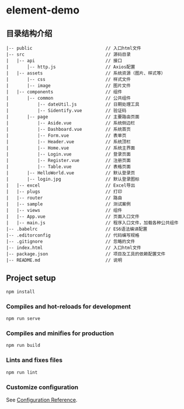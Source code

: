 # element-demo

## 目录结构介绍 ##

	|-- public                            // 入口html文件
	|-- src                               // 源码目录
    |   |-- api                           // 接口
    |       │-- http.js                   // Axios配置
    |   |-- assets                        // 系统资源（图片、样式等）
    |       |-- css                       // 样式文件
    |       |-- image                     // 图片文件
	|   |-- components                    // 组件
	|       |-- common                    // 公共组件
	|           |-- dateUtil.js           // 日期处理工具
	|           |-- Sidentify.vue         // 验证码
	|       |-- page                      // 主要路由页面
	|           |-- Aside.vue             // 系统侧边栏
	|           |-- Dashboard.vue         // 系统首页
	|           |-- Form.vue              // 表单页
	|           |-- Header.vue            // 系统顶栏
	|           |-- Home.vue              // 系统主界面
	|           |-- Login.vue             // 登录页面
	|           |-- Register.vue          // 注册页面
    |           |-- Table.vue             // 表格页面
    |       |-- HelloWorld.vue            // 默认登录页
    |       |-- login.jpg                 // 默认登录图标
    |   |-- excel                         // Excel导出
    |   |-- plugs                         // 打印
    |   |-- router                        // 路由
    |   |-- sample                        // 测试案例
    |   |-- views                         // 组件
	|   |-- App.vue                       // 页面入口文件
	|   |-- main.js                       // 程序入口文件，加载各种公共组件
	|-- .babelrc                          // ES6语法编译配置
	|-- .editorconfig                     // 代码编写规格
	|-- .gitignore                        // 忽略的文件
	|-- index.html                        // 入口html文件
	|-- package.json                      // 项目及工具的依赖配置文件
	|-- README.md                         // 说明

## Project setup
```
npm install
```

### Compiles and hot-reloads for development
```
npm run serve
```

### Compiles and minifies for production
```
npm run build
```

### Lints and fixes files
```
npm run lint
```

### Customize configuration
See [Configuration Reference](https://cli.vuejs.org/config/).
